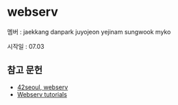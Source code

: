 # webserv

멤버 : jaekkang danpark juyojeon yejinam sungwook myko

시작일 : 07.03

## 참고 문헌
- [42seoul, webserv](https://cdn.intra.42.fr/pdf/pdf/86733/en.subject.pdf)
- [Webserv tutorials](https://42seoul.gitbook.io/webserv/)
